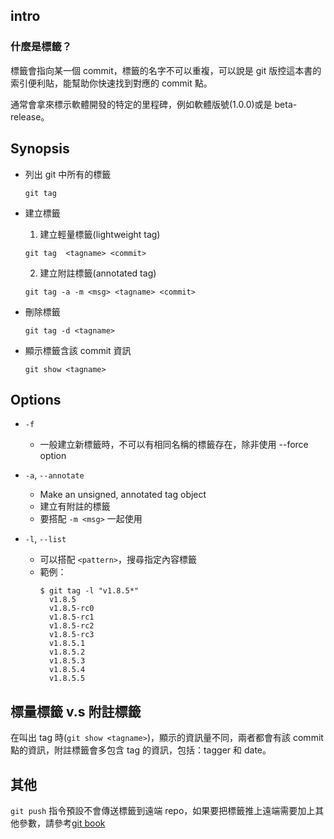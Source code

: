 ## intro

### 什麼是**標籤**？

標籤會指向某一個 commit，標籤的名字不可以重複，可以說是 git 版控這本書的索引便利貼，能幫助你快速找到對應的 commit 點。

通常會拿來標示軟體開發的特定的里程碑，例如軟體版號(1.0.0)或是 beta-release。

## Synopsis

- 列出 git 中所有的標籤

  ```git
  git tag
  ```

- 建立標籤

  1. 建立輕量標籤(lightweight tag)

  ```git
  git tag  <tagname> <commit>
  ```

  2. 建立附註標籤(annotated tag)

  ```git
  git tag -a -m <msg> <tagname> <commit>
  ```

- 刪除標籤

  ```git
  git tag -d <tagname>
  ```

- 顯示標籤含該 commit 資訊
  ```git
  git show <tagname>
  ```

## Options

- `-f`

  - 一般建立新標籤時，不可以有相同名稱的標籤存在，除非使用 --force option

- `-a`, `--annotate`

  - Make an unsigned, annotated tag object
  - 建立有附註的標籤
  - 要搭配 `-m <msg>` 一起使用

- `-l`, `--list`
  - 可以搭配 `<pattern>`，搜尋指定內容標籤
  - 範例：
    ```
    $ git tag -l "v1.8.5*"
      v1.8.5
      v1.8.5-rc0
      v1.8.5-rc1
      v1.8.5-rc2
      v1.8.5-rc3
      v1.8.5.1
      v1.8.5.2
      v1.8.5.3
      v1.8.5.4
      v1.8.5.5
    ```

## 標量標籤 v.s 附註標籤

在叫出 tag 時(`git show <tagname>`)，顯示的資訊量不同，兩者都會有該 commit 點的資訊，附註標籤會多包含 tag 的資訊，包括：tagger 和 date。

## 其他

`git push` 指令預設不會傳送標籤到遠端 repo，如果要把標籤推上遠端需要加上其他參數，請參考[git book](https://git-scm.com/book/zh-tw/v2/Git-%E5%9F%BA%E7%A4%8E-%E6%A8%99%E7%B1%A4)
